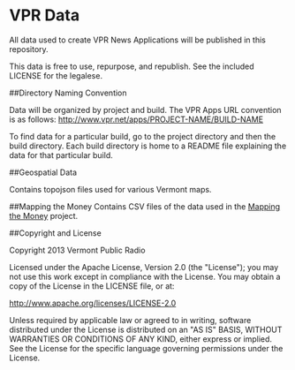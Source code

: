 VPR Data
====

All data used to create VPR News Applications will be published in this repository.

This data is free to use, repurpose, and republish. See the included LICENSE for the legalese.

##Directory Naming Convention

Data will be organized by project and build. The VPR Apps URL convention is as follows: http://www.vpr.net/apps/PROJECT-NAME/BUILD-NAME

To find data for a particular build, go to the project directory and then the build directory. Each build directory is home to a README file explaining the data for that particular build.

##Geospatial Data

Contains topojson files used for various Vermont maps.

##Mapping the Money
Contains CSV files of the data used in the [Mapping the Money](http://www.vpr.net/apps/mapping-the-money/fed) project.

##Copyright and License

Copyright 2013 Vermont Public Radio

Licensed under the Apache License, Version 2.0 (the "License"); you may not use this work except in compliance with the License.
You may obtain a copy of the License in the LICENSE file, or at:

http://www.apache.org/licenses/LICENSE-2.0

Unless required by applicable law or agreed to in writing, software distributed under the License is distributed on an "AS IS" BASIS,
WITHOUT WARRANTIES OR CONDITIONS OF ANY KIND, either express or implied. See the License for the specific language
governing permissions under the License.
